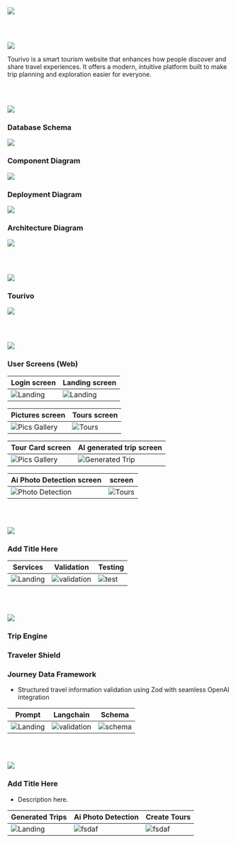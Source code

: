 <img src="./readme/title1.svg"/>

<br><br>

<!-- project overview -->
<img src="./readme/title2.svg"/>

Tourivo is a smart tourism website that enhances how people discover and share travel experiences. It offers a modern, intuitive platform built to make trip planning and exploration easier for everyone.

<br><br>

<!-- System Design -->
<img src="./readme/title3.svg"/>

### Database Schema


<img src="https://i.ibb.co/HT9WCnd6/schema3.png"/>

### Component Diagram

<img src="./readme/component_diagram2.png"/>

### Deployment Diagram

<img src="./readme/deployment%20diagram.png"/>

### Architecture Diagram

<img src="./readme/architecture%202.png"/>



<br><br>

<!-- Project Highlights -->
<img src="./readme/title4.svg"/>

### Tourivo


<img src="./readme/highlights.png"/>

<br><br>

<!-- Demo -->
<img src="./readme/title5.svg"/>


### User Screens (Web)

| Login screen                                  | Landing screen                        |
| ---------------------------------------       | ------------------------------------- |
| ![Landing](./readme/login.PNG)                | ![Landing](./readme/landing_page.gif) |

| Pictures screen                               | Tours screen                          |
| ---------------------------------------       | ------------------------------------- |
| ![Pics Gallery](./readme/pictures_gallery.PNG)| ![Tours](./readme/Tours.PNG)          |

| Tour Card screen                              | AI generated trip screen              |
| ---------------------------------------       | ------------------------------------- |
| ![Pics Gallery](./readme/tourCard.gif)        | ![Generated Trip](./readme/new_generated_trips.gif)          |

| Ai Photo Detection screen                     |  screen                          |
| ---------------------------------------       | ------------------------------------- |
| ![ Photo Detection](./readme/ai_photo_detection.gif)| ![Tours](./readme/Tours.PNG)          |


<br><br>

<!-- Development & Testing -->
<img src="./readme/title6.svg"/>

### Add Title Here


| Services                            | Validation                       | Testing                        |
| --------------------------------------- | ------------------------------------- | ------------------------------------- |
| ![Landing](./readme/service.jpg) | ![validation](./readme/validation.jpg) | ![test](./readme/demo//test_cases.PNG) |


<br><br>

<!-- Development & Testing -->
<img src="./readme/title7.svg"/>

### Trip Engine
### Traveler Shield
### Journey Data Framework
- Structured travel information validation using Zod with seamless OpenAI integration




| Prompt                            | Langchain                       | Schema                        |
| --------------------------------------- | ------------------------------------- | ------------------------------------- |
| ![Landing](./readme/prompt.jpg) | ![validation](./readme/image.png) | ![schema](./readme/schema.jpg) |


<br><br>

<!-- Deployment -->
<img src="./readme/title8.svg"/>

### Add Title Here

- Description here.


| Generated Trips                            | Ai Photo Detection                       | Create Tours                        |
| --------------------------------------- | ------------------------------------- | ------------------------------------- |
| ![Landing](./readme/postman1.PNG) | ![fsdaf](./readme/detection.PNG) | ![fsdaf](./readme/postman3.PNG) |

<br><br>

